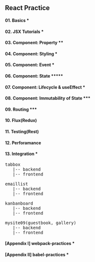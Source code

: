 ## React Practice

#### 01. Basics *
#### 02. JSX Tutorials *
#### 03. Component: Property **
#### 04. Component: Styling *
#### 05. Component: Event *
#### 06. Component: State ***** 
#### 07. Component: Lifecycle & useEffect *
#### 08. Component: Immutability of State ***
#### 09. Routing ***
#### 10. Flux(Redux)
#### 11. Testing(Rest)
#### 12. Perforamance
#### 13. Integration *

<pre>
tabbox
   |-- backend
   |-- frontend

emaillist
   |-- backend
   |-- frontend

kanbanboard
   |-- backend
   |-- frontend

mysite09(guestbook, gallery)
   |-- backend
   |-- frontend
</pre>

#### [Appendix I] webpack-practices *
#### [Appendix II] babel-practices *